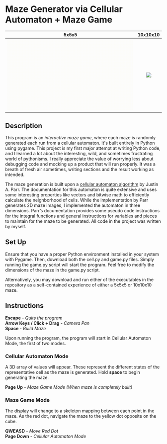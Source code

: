 # Maze Generator via Cellular Automaton + Maze Game

5x5x5             |  10x10x10
:-------------------------:|:-------------------------:
![](Video1.1.gif)  |  ![](Video1.2.gif)

## Description
This program is an *interactive maze game*, where each maze is randomly generated each run from a cellular automaton. It's built entirely in Python using pygame. This project is my first major attempt at writing Python code, and I learned a lot about the interesting, wild, and sometimes frustrating world of pythonisms. I really appreciate the value of worrying less about debugging code and mocking up a product that will run properly. It was a breath of fresh air sometimes, writing sections and the result working as intended.

The maze generation is built upon a [cellular automaton algorithm](https://justinparrtech.com/JustinParr-Tech/wp-content/uploads/Creating%20Mazes%20Using%20Cellular%20Automata_v2.pdf) by Justin A. Parr. The documentation for this automaton is quite extensive and uses some interesting properties like vectors and bitwise math to efficiently calculate the neighborhood of cells. While the implementation by Parr generates 2D maze images, I implemented the automaton in three dimensions. Parr’s documentation provides some pseudo code instructions for the integral functions and general instructions for variables and pieces to maintain for the maze to be generated. All code in the project was written by myself.

## Set Up
Ensure that you have a proper Python environment installed in your system with Pygame. Then, download both the cell.py and game.py files. Simply running the game.py script will start the program. Feel free to modify the dimensions of the maze in the game.py script.

Alternatively, you may download and run either of the executables in the repository as a self-contained experience of either a 5x5x5 or 10x10x10 maze.

## Instructions
**Escape** - *Quits the program*\
**Arrow Keys / Click + Drag** - *Camera Pan*\
**Space** - *Build Maze*

Upon running the program, the program will start in Cellular Automaton Mode, the first of two modes.

### Cellular Automaton Mode
A 3D array of values will appear. These represent the different states of the representative cell as the maze is generated. Hold **space** to begin generating the maze.

**Page Up** - *Maze Game Mode (When maze is completely built)*

### Maze Game Mode
The display will change to a skeleton mapping between each point in the maze. As the red dot, navigate the maze to the yellow dot opposite on the cube.

**QWEASD** - *Move Red Dot*\
**Page Down** - *Cellular Automaton Mode*
